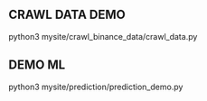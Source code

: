 ## CRAWL DATA DEMO
python3 mysite/crawl_binance_data/crawl_data.py


## DEMO ML
python3 mysite/prediction/prediction_demo.py
